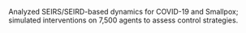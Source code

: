 Analyzed SEIRS/SEIRD-based dynamics for COVID-19
and Smallpox; simulated interventions on 7,500 agents to
assess control strategies.
